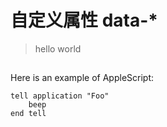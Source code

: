 # 自定义属性 data-*

>hello world

##
Here is an example of AppleScript:

    tell application "Foo"
        beep
    end tell